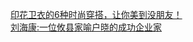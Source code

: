   
[印花卫衣的6种时尚穿搭，让你美到没朋友！](http://www.dianyue.me/archives/249/oxr3buvvc911gvph/)  
[刘海康:一位攸县家喻户晓的成功企业家](http://www.dianyue.me/archives/468/lyson82i4gy0hm50/)